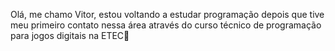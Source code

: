 Olá, me chamo Vitor,
estou voltando a estudar programação depois que tive meu primeiro contato nessa área através do curso técnico de programação para jogos digitais na ETEC👋

<!--
**vitordsg/vitordsg** is a ✨ _special_ ✨ repository because its `README.md` (this file) appears on your GitHub profile.

Here are some ideas to get you started:

- 🔭 I’m currently working on ...
- 🌱 I’m currently learning ...
- 👯 I’m looking to collaborate on ...
- 🤔 I’m looking for help with ...
- 💬 Ask me about ...
- 📫 How to reach me: ...
- 😄 Pronouns: ...
- ⚡ Fun fact: ...
-->
